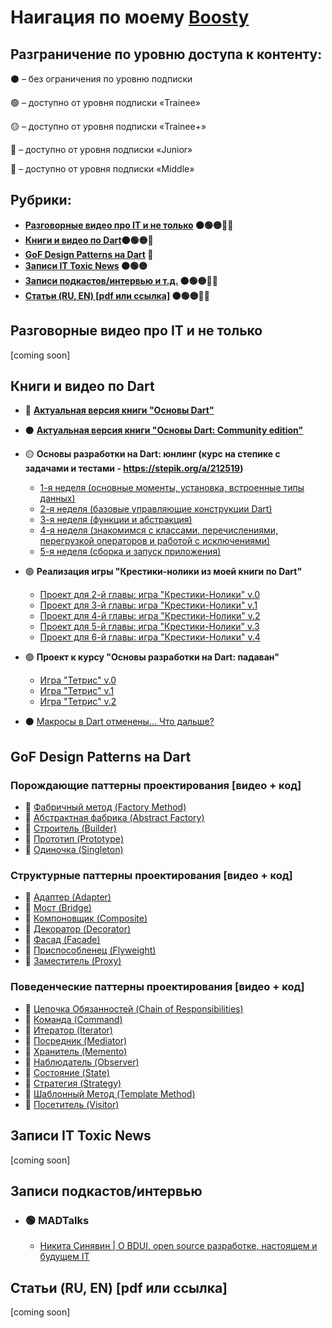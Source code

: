# Наигация по моему [Boosty](https://boosty.to/madteacher)

## Разграничение по уровню доступа к контенту:
⚫ – без ограничения по уровню подписки

🟢 – доступно от уровня подписки «Trainee»

🟡 – доступно от уровня подписки «Trainee+»

🔵 – доступно от уровня подписки «Junior»

🔴 – доступно от уровня подписки «Middle»



## Рубрики:
- **[Разговорные видео про IT и не только](#разговорные-видео-про-it-и-не-только) ⚫🟢🟡🔵🔴**
- **[Книги и видео по Dart](#книги-и-видео-по-dart)⚫🟢🟡🔵**
- **[GoF Design Patterns на Dart](#gof-design-patterns-на-dart) 🔵**
- **[Записи IT Toxic News](#записи-it-toxic-news) ⚫🟢🟡**
- **[Записи подкастов/интервью и т.д.](#записи-подкастовинтервью) ⚫🟢🟡🔵🔴**
- **[Статьи (RU, EN) [pdf или ссылка]](#статьи-ru-en-pdf-или-ссылка) ⚫🟢🟡🔵🔴**


## Разговорные видео про IT и не только
[coming soon]

## Книги и видео по Dart
- 🔵 **[Актуальная версия книги "Основы Dart"](https://boosty.to/madteacher/posts/6371babe-6973-4d9b-930b-11d7754c9d46?share=post_link)**

- ⚫ **[Актуальная версия книги "Основы Dart: Community edition"](https://boosty.to/madteacher/posts/57edff9c-e5d8-42ba-a9c0-5a4bc257046a?share=post_link)**

- 🟡 **Основы разработки на Dart: юнлинг (курс на степике с задачами и тестами - https://stepik.org/a/212519)**
  - [1-я неделя (основные моменты, установка, встроенные типы данных)](https://boosty.to/madteacher/posts/ce8f0998-fa8b-4876-97ed-23a4ee6772df?share=post_link)
  - [2-я неделя (базовые управляющие конструкции Dart)](https://boosty.to/madteacher/posts/67ed8149-7c5a-4450-a0bf-bce50ecf29ac?share=post_link)
  - [3-я неделя (функции и абстракция)](https://boosty.to/madteacher/posts/d55c9399-4f79-4a6c-b73e-ad71f96e67e2?share=post_link)
  - [4-я неделя (знакомимся с классами, перечислениями, перегрузкой операторов и работой с исключениями)](https://boosty.to/madteacher/posts/92417087-04a7-4642-9ab7-1c5103fa0a1c?share=post_link)
  - [5-я неделя (сборка и запуск приложения)](https://boosty.to/madteacher/posts/e649d90b-8674-4ca7-a52a-11394aef8139?share=post_link)

- 🟢 **Реализация игры "Крестики-нолики из моей книги по Dart"**
  - [Проект для 2-й главы: игра "Крестики-Нолики" v.0](https://boosty.to/madteacher/posts/d2a82e81-38e4-4795-9604-662e847dfb88?share=post_link)
  - [Проект для 3-й главы: игра "Крестики-Нолики" v.1](https://boosty.to/madteacher/posts/146d0a77-5a40-4211-89ce-7c017511fade?share=post_link)
  - [Проект для 4-й главы: игра "Крестики-Нолики" v.2](https://boosty.to/madteacher/posts/2f0e36f5-8794-4f56-b9a3-4c4bfe5f5bf1?share=post_link)
  - [Проект для 5-й главы: игра "Крестики-Нолики" v.3](https://boosty.to/madteacher/posts/397702d2-5076-49d4-9e5e-641773fe781f?share=post_link)
  - [Проект для 6-й главы: игра "Крестики-Нолики" v.4](https://boosty.to/madteacher/posts/8ca85606-6c4b-415e-837f-da8773c59515?share=post_link)

- 🟢 **Проект к курсу "Основы разработки на Dart: падаван"**
  - [Игра "Тетрис" v.0](https://boosty.to/madteacher/posts/6667c002-7d3c-4751-9e72-8350dc1f4460?share=post_link)
  - [Игра "Тетрис" v.1](https://boosty.to/madteacher/posts/92573685-09cc-4f48-87d2-cf935a920b48?share=post_link)
  - [Игра "Тетрис" v.2](https://boosty.to/madteacher/posts/3efed73f-44b7-407e-acec-5409963c53bb?share=post_link)

- ⚫ [Макросы в Dart отменены... Что дальше?](https://boosty.to/madteacher/posts/2331fb8f-7e2d-4ac8-b4c6-c21183a0a929?share=post_link)

## GoF Design Patterns на Dart
### Порождающие паттерны проектирования [видео + код]
- 🔵 [Фабричный метод (Factory Method)](https://boosty.to/madteacher/posts/2ae27ab7-82e5-4917-9de1-4f76756bdab5?share=post_link)
- 🔵 [Абстрактная фабрика (Abstract Factory)](https://boosty.to/madteacher/posts/c7624260-3262-4ab1-bcbf-e7c1b261e4c4?share=post_link)
- 🔵 [Строитель (Builder)](https://boosty.to/madteacher/posts/3a7800c0-e33f-4791-a6c5-fa283e415b25?share=post_link)
- 🔵 [Прототип (Prototype)](https://boosty.to/madteacher/posts/09c05be1-8bd9-47dd-a829-94502bd890e8?share=post_link)
- 🔵 [Одиночка (Singleton)](https://boosty.to/madteacher/posts/4d54d5bb-f718-41d3-9ff9-1c14ea3dfde9?share=post_link)

### Структурные паттерны проектирования [видео + код]
- 🔵 [Адаптер (Adapter)](https://boosty.to/madteacher/posts/d23ded97-d10a-4c0d-bdbf-9c4ec027aa2a?share=post_link)
- 🔵 [Мост (Bridge)](https://boosty.to/madteacher/posts/3c79d126-749c-446f-83a6-8d4d99e9bafb?share=post_link)
- 🔵 [Компоновщик (Composite)](https://boosty.to/madteacher/posts/d38ca258-517f-4cd5-923e-d8b221c3c03b?share=post_link)
- 🔵 [Декоратор (Decorator)](https://boosty.to/madteacher/posts/28c59876-a10a-499e-ba2e-e8ef8d6d8da5?share=post_link)
- 🔵 [Фасад (Facade)](https://boosty.to/madteacher/posts/6f7ce9dc-6e7a-4bb6-a563-98c49aa70444?share=post_link)
- 🔵 [Приспособленец (Flyweight)](https://boosty.to/madteacher/posts/0d2a9f8e-7bd6-4cfe-b537-94c0d487e5d7?share=post_link)
- 🔵 [Заместитель (Proxy)](https://boosty.to/madteacher/posts/90914f5d-7999-47f1-877e-2a0889cff602?share=post_link)

### Поведенческие паттерны проектирования [видео + код]
- 🔵 [Цепочка Обязанностей (Chain of Responsibilities)](https://boosty.to/madteacher/posts/f66bbdae-b147-4ac0-98de-17ded6cd5ef7?share=post_link)
- 🔵 [Команда (Command)](https://boosty.to/madteacher/posts/7a5c16a8-4b8e-4d30-a8a4-a898e1afe8cb?share=post_link)
- 🔵 [Итератор (Iterator)](https://boosty.to/madteacher/posts/68a569ce-166b-4248-badc-a047abcabfbf?share=post_link)
- 🔵 [Посредник (Mediator)](https://boosty.to/madteacher/posts/9d9696f0-0a3d-4451-aeeb-ccdce3795f50?share=post_link)
- 🔵 [Хранитель (Memento)](https://boosty.to/madteacher/posts/166c0e53-6267-4727-ae6f-32d9261d9c27?share=post_link)
- 🔵 [Наблюдатель (Observer)](https://boosty.to/madteacher/posts/c34de079-fa0c-483f-bdd5-a7534680661b?share=post_link)
- 🔵 [Состояние (State)](https://boosty.to/madteacher/posts/d80e60c7-67b2-469c-a1ff-b407361919b1?share=post_link)
- 🔵 [Стратегия (Strategy)](https://boosty.to/madteacher/posts/4c4e60f7-1c7a-4880-bf6c-2243e466f1ac?share=post_link)
- 🔵 [Шаблонный Метод (Template Method)](https://boosty.to/madteacher/posts/37c4ce87-f744-4ea8-9982-d3ca0c99b021?share=post_link)
- 🔵 [Посетитель (Visitor)](https://boosty.to/madteacher/posts/da3ea524-b5a2-422b-b1a6-747ad9114dca?share=success_publish_link)

## Записи IT Toxic News 
[coming soon]

## Записи подкастов/интервью
- ### 🟢 MADTalks
  - [Никита Синявин | О BDUI, open source разработке, настоящем и будущем IT](https://boosty.to/madteacher/posts/5df1f9b9-d07e-4249-b6da-eea81027854f?share=post_link)

## Статьи (RU, EN) [pdf или ссылка]
[coming soon]
